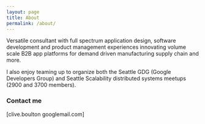 ```yaml
---
layout: page
title: About
permalink: /about/
---
```


Versatile consultant with full spectrum application design, software development and product management experiences innovating volume scale B2B app platforms for demand driven manufacturing supply chain and more.    

I also enjoy teaming up to organize both the Seattle GDG (Google Developers Group) and Seattle Scalability distributed systems meetups (2900 and 3700 members).

### Contact me

[clive.boulton googlemail.com]
